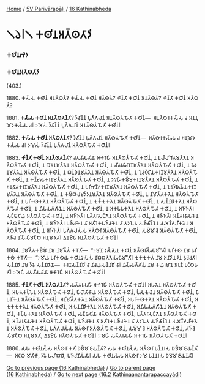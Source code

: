 
[Home](/) / [5V Parivārapāḷi](../../5V.md) / [16 Kathinabheda](../16.md)

# 𑁧𑁬𑁇𑁧 𑀓𑀣𑀺𑀦𑀅𑀢𑁆𑀣𑀢𑀸𑀤𑀺

### 𑀓𑀣𑀺𑀦𑀪𑁂𑀤

### 𑀓𑀣𑀺𑀦𑀅𑀢𑁆𑀣𑀢𑀸𑀤𑀺

(403.)

1880\. 𑀓𑀲𑁆𑀲 𑀓𑀣𑀺𑀦𑀁 𑀅𑀦𑀢𑁆𑀣𑀢𑀁? 𑀓𑀲𑁆𑀲 𑀓𑀣𑀺𑀦𑀁 𑀅𑀢𑁆𑀣𑀢𑀁? 𑀓𑀺𑀦𑁆𑀢𑀺 𑀓𑀣𑀺𑀦𑀁 𑀅𑀦𑀢𑁆𑀣𑀢𑀁? 𑀓𑀺𑀦𑁆𑀢𑀺 𑀓𑀣𑀺𑀦𑀁 𑀅𑀢𑁆𑀣𑀢𑀁?

1881\. **𑀓𑀲𑁆𑀲 𑀓𑀣𑀺𑀦𑀁 𑀅𑀦𑀢𑁆𑀣𑀢𑀦𑁆**𑀢𑀺? 𑀤𑁆𑀯𑀺𑀦𑁆𑀦𑀁 𑀧𑀼𑀕𑁆𑀕𑀮𑀸𑀦𑀁 𑀅𑀦𑀢𑁆𑀣𑀢𑀁 𑀳𑁄𑀢𑀺 𑀓𑀣𑀺𑀦𑀁—  𑀅𑀦𑀢𑁆𑀣𑀸𑀭𑀓𑀲𑁆𑀲 𑀘 𑀅𑀦𑀦𑀼𑀫𑁄𑀤𑀓𑀲𑁆𑀲 𑀘𑁇 𑀇𑀫𑁂𑀲𑀁 𑀤𑁆𑀯𑀺𑀦𑁆𑀦𑀁 𑀧𑀼𑀕𑁆𑀕𑀮𑀸𑀦𑀁 𑀅𑀦𑀢𑁆𑀣𑀢𑀁 𑀳𑁄𑀢𑀺 𑀓𑀣𑀺𑀦𑀁𑁇

1882\. **𑀓𑀲𑁆𑀲 𑀓𑀣𑀺𑀦𑀁 𑀅𑀢𑁆𑀣𑀢𑀦𑁆**𑀢𑀺? 𑀤𑁆𑀯𑀺𑀦𑁆𑀦𑀁 𑀧𑀼𑀕𑁆𑀕𑀮𑀸𑀦𑀁 𑀅𑀢𑁆𑀣𑀢𑀁 𑀳𑁄𑀢𑀺 𑀓𑀣𑀺𑀦𑀁—  𑀅𑀢𑁆𑀣𑀸𑀭𑀓𑀲𑁆𑀲 𑀘 𑀅𑀦𑀼𑀫𑁄𑀤𑀓𑀲𑁆𑀲 𑀘𑁇 𑀇𑀫𑁂𑀲𑀁 𑀤𑁆𑀯𑀺𑀦𑁆𑀦𑀁 𑀧𑀼𑀕𑁆𑀕𑀮𑀸𑀦𑀁 𑀅𑀢𑁆𑀣𑀢𑀁 𑀳𑁄𑀢𑀺 𑀓𑀣𑀺𑀦𑀁𑁇

1883\. **𑀓𑀺𑀦𑁆𑀢𑀺 𑀓𑀣𑀺𑀦𑀁 𑀅𑀦𑀢𑁆𑀣𑀢𑀦𑁆**𑀢𑀺? 𑀘𑀢𑀼𑀯𑀻𑀲𑀢𑀺𑀬𑀸 𑀆𑀓𑀸𑀭𑁂𑀳𑀺 𑀅𑀦𑀢𑁆𑀣𑀢𑀁 𑀳𑁄𑀢𑀺 𑀓𑀣𑀺𑀦𑀁, 𑀦 𑀉𑀮𑁆𑀮𑀺𑀔𑀺𑀢𑀫𑀢𑁆𑀢𑁂𑀦 𑀅𑀢𑁆𑀣𑀢𑀁 𑀳𑁄𑀢𑀺 𑀓𑀣𑀺𑀦𑀁, 𑀦 𑀥𑁄𑀯𑀦𑀫𑀢𑁆𑀢𑁂𑀦 𑀅𑀢𑁆𑀣𑀢𑀁 𑀳𑁄𑀢𑀺 𑀓𑀣𑀺𑀦𑀁, 𑀦 𑀘𑀻𑀯𑀭𑀯𑀺𑀘𑀸𑀭𑀡𑀫𑀢𑁆𑀢𑁂𑀦 𑀅𑀢𑁆𑀣𑀢𑀁 𑀳𑁄𑀢𑀺 𑀓𑀣𑀺𑀦𑀁, 𑀦 𑀙𑁂𑀤𑀦𑀫𑀢𑁆𑀢𑁂𑀦 𑀅𑀢𑁆𑀣𑀢𑀁 𑀳𑁄𑀢𑀺 𑀓𑀣𑀺𑀦𑀁, 𑀦 𑀩𑀦𑁆𑀥𑀦𑀫𑀢𑁆𑀢𑁂𑀦 𑀅𑀢𑁆𑀣𑀢𑀁 𑀳𑁄𑀢𑀺 𑀓𑀣𑀺𑀦𑀁, 𑀦 𑀑𑀯𑀝𑁆𑀝𑀺𑀬𑀓𑀭𑀡𑀫𑀢𑁆𑀢𑁂𑀦 𑀅𑀢𑁆𑀣𑀢𑀁 𑀳𑁄𑀢𑀺 𑀓𑀣𑀺𑀦𑀁, 𑀦 𑀓𑀡𑁆𑀟𑀼𑀲𑀓𑀭𑀡𑀫𑀢𑁆𑀢𑁂𑀦 𑀅𑀢𑁆𑀣𑀢𑀁 𑀳𑁄𑀢𑀺 𑀓𑀣𑀺𑀦𑀁, 𑀦 𑀤𑀍𑀳𑀻𑀓𑀫𑁆𑀫𑀓𑀭𑀡𑀫𑀢𑁆𑀢𑁂𑀦 𑀅𑀢𑁆𑀣𑀢𑀁 𑀳𑁄𑀢𑀺 𑀓𑀣𑀺𑀦𑀁, 𑀦 𑀅𑀦𑀼𑀯𑀸𑀢𑀓𑀭𑀡𑀫𑀢𑁆𑀢𑁂𑀦 𑀅𑀢𑁆𑀣𑀢𑀁 𑀳𑁄𑀢𑀺 𑀓𑀣𑀺𑀦𑀁, 𑀦 𑀧𑀭𑀺𑀪𑀡𑁆𑀟𑀓𑀭𑀡𑀫𑀢𑁆𑀢𑁂𑀦 𑀅𑀢𑁆𑀣𑀢𑀁 𑀳𑁄𑀢𑀺 𑀓𑀣𑀺𑀦𑀁, 𑀦 𑀑𑀯𑀤𑁆𑀥𑁂𑀬𑁆𑀬𑀓𑀭𑀡𑀫𑀢𑁆𑀢𑁂𑀦 𑀅𑀢𑁆𑀣𑀢𑀁 𑀳𑁄𑀢𑀺 𑀓𑀣𑀺𑀦𑀁, 𑀦 𑀓𑀫𑁆𑀩𑀮𑀫𑀤𑁆𑀤𑀦𑀫𑀢𑁆𑀢𑁂𑀦 𑀅𑀢𑁆𑀣𑀢𑀁 𑀳𑁄𑀢𑀺 𑀓𑀣𑀺𑀦𑀁, 𑀦 𑀦𑀺𑀫𑀺𑀢𑁆𑀢𑀓𑀢𑁂𑀦 𑀅𑀢𑁆𑀣𑀢𑀁 𑀳𑁄𑀢𑀺 𑀓𑀣𑀺𑀦𑀁, 𑀦 𑀧𑀭𑀺𑀓𑀣𑀸𑀓𑀢𑁂𑀦 𑀅𑀢𑁆𑀣𑀢𑀁 𑀳𑁄𑀢𑀺 𑀓𑀣𑀺𑀦𑀁, 𑀦 𑀓𑀼𑀓𑁆𑀓𑀼𑀓𑀢𑁂𑀦 𑀅𑀢𑁆𑀣𑀢𑀁 𑀳𑁄𑀢𑀺 𑀓𑀣𑀺𑀦𑀁, 𑀦 𑀲𑀦𑁆𑀦𑀺𑀥𑀺𑀓𑀢𑁂𑀦 𑀅𑀢𑁆𑀣𑀢𑀁 𑀳𑁄𑀢𑀺 𑀓𑀣𑀺𑀦𑀁, 𑀦 𑀦𑀺𑀲𑁆𑀲𑀕𑁆𑀕𑀺𑀬𑁂𑀦 𑀅𑀢𑁆𑀣𑀢𑀁 𑀳𑁄𑀢𑀺 𑀓𑀣𑀺𑀦𑀁, 𑀦 𑀅𑀓𑀧𑁆𑀧𑀓𑀢𑁂𑀦 𑀅𑀢𑁆𑀣𑀢𑀁 𑀳𑁄𑀢𑀺 𑀓𑀣𑀺𑀦𑀁, 𑀦 𑀅𑀜𑁆𑀜𑀢𑁆𑀭 𑀲𑀗𑁆𑀖𑀸𑀝𑀺𑀬𑀸 𑀅𑀢𑁆𑀣𑀢𑀁 𑀳𑁄𑀢𑀺 𑀓𑀣𑀺𑀦𑀁, 𑀦 𑀅𑀜𑁆𑀜𑀢𑁆𑀭 𑀉𑀢𑁆𑀢𑀭𑀸𑀲𑀗𑁆𑀕𑁂𑀦 𑀅𑀢𑁆𑀣𑀢𑀁 𑀳𑁄𑀢𑀺 𑀓𑀣𑀺𑀦𑀁, 𑀦 𑀅𑀜𑁆𑀜𑀢𑁆𑀭 𑀅𑀦𑁆𑀢𑀭𑀯𑀸𑀲𑀓𑁂𑀦 𑀅𑀢𑁆𑀣𑀢𑀁 𑀳𑁄𑀢𑀺 𑀓𑀣𑀺𑀦𑀁, 𑀦 𑀅𑀜𑁆𑀜𑀢𑁆𑀭 𑀧𑀜𑁆𑀘𑀓𑁂𑀦 𑀯𑀸 𑀅𑀢𑀺𑀭𑁂𑀓𑀧𑀜𑁆𑀘𑀓𑁂𑀦 𑀯𑀸 𑀢𑀤𑀳𑁂𑀯 𑀲𑀜𑁆𑀙𑀺𑀦𑁆𑀦𑁂𑀦 𑀲𑀫𑀡𑁆𑀟𑀮𑀻𑀓𑀢𑁂𑀦 𑀅𑀢𑁆𑀣𑀢𑀁 𑀳𑁄𑀢𑀺 𑀓𑀣𑀺𑀦𑀁, 𑀦 𑀅𑀜𑁆𑀜𑀢𑁆𑀭 𑀧𑀼𑀕𑁆𑀕𑀮𑀲𑁆𑀲 𑀅𑀢𑁆𑀣𑀸𑀭𑀸 𑀅𑀢𑁆𑀣𑀢𑀁 𑀳𑁄𑀢𑀺 𑀓𑀣𑀺𑀦𑀁, 𑀲𑀫𑁆𑀫𑀸 𑀘𑁂 𑀅𑀢𑁆𑀣𑀢𑀁 𑀳𑁄𑀢𑀺 𑀓𑀣𑀺𑀦𑀁, 𑀢𑀜𑁆𑀘𑁂 𑀦𑀺𑀲𑁆𑀲𑀻𑀫𑀝𑁆𑀞𑁄 𑀅𑀦𑀼𑀫𑁄𑀤𑀢𑀺𑁇 𑀏𑀯𑀫𑁆𑀧𑀺 𑀅𑀦𑀢𑁆𑀣𑀢𑀁 𑀳𑁄𑀢𑀺 𑀓𑀣𑀺𑀦𑀁𑁇

1884\. 𑀦𑀺𑀫𑀺𑀢𑁆𑀢𑀓𑀫𑁆𑀫𑀁 𑀦𑀸𑀫 𑀦𑀺𑀫𑀺𑀢𑁆𑀢𑀁 𑀓𑀭𑁄𑀢𑀺—  “𑀇𑀫𑀺𑀦𑀸 𑀤𑀼𑀲𑁆𑀲𑁂𑀦 𑀓𑀣𑀺𑀦𑀁 𑀅𑀢𑁆𑀣𑀭𑀺𑀲𑁆𑀲𑀸𑀫𑀻”𑀢𑀺𑁇 𑀧𑀭𑀺𑀓𑀣𑀸 𑀦𑀸𑀫 𑀧𑀭𑀺𑀓𑀣𑀁 𑀓𑀭𑁄𑀢𑀺—  “𑀇𑀫𑀸𑀬 𑀧𑀭𑀺𑀓𑀣𑀸𑀬 𑀓𑀣𑀺𑀦𑀤𑀼𑀲𑁆𑀲𑀁 𑀦𑀺𑀩𑁆𑀩𑀢𑁆𑀢𑁂𑀲𑁆𑀲𑀸𑀫𑀻”𑀢𑀺𑁇 𑀓𑀼𑀓𑁆𑀓𑀼𑀓𑀢𑀁 𑀦𑀸𑀫 𑀅𑀦𑀸𑀤𑀺𑀬𑀤𑀸𑀦𑀁 𑀯𑀼𑀘𑁆𑀘𑀢𑀺𑁇 𑀲𑀦𑁆𑀦𑀺𑀥𑀺 𑀦𑀸𑀫 𑀤𑁆𑀯𑁂 𑀲𑀦𑁆𑀦𑀺𑀥𑀺𑀬𑁄—  𑀓𑀭𑀡𑀲𑀦𑁆𑀦𑀺𑀥𑀺 𑀯𑀸 𑀦𑀺𑀘𑀬𑀲𑀦𑁆𑀦𑀺𑀥𑀺 𑀯𑀸𑁇 𑀦𑀺𑀲𑁆𑀲𑀕𑁆𑀕𑀺𑀬𑀁 𑀦𑀸𑀫 𑀓𑀬𑀺𑀭𑀫𑀸𑀦𑁂 𑀅𑀭𑀼𑀡𑀁 𑀉𑀝𑁆𑀞𑀳𑀢𑀺𑁇 𑀇𑀫𑁂𑀳𑀺 𑀘𑀢𑀼𑀯𑀻𑀲𑀢𑀺𑀬𑀸 𑀆𑀓𑀸𑀭𑁂𑀳𑀺 𑀅𑀦𑀢𑁆𑀣𑀢𑀁 𑀳𑁄𑀢𑀺 𑀓𑀣𑀺𑀦𑀁𑁇

1885\. **𑀓𑀺𑀦𑁆𑀢𑀺 𑀓𑀣𑀺𑀦𑀁 𑀅𑀢𑁆𑀣𑀢𑀦𑁆**𑀢𑀺? 𑀲𑀢𑁆𑀢𑀭𑀲𑀳𑀺 𑀆𑀓𑀸𑀭𑁂𑀳𑀺 𑀅𑀢𑁆𑀣𑀢𑀁 𑀳𑁄𑀢𑀺 𑀓𑀣𑀺𑀦𑀁𑁇 𑀅𑀳𑀢𑁂𑀦 𑀅𑀢𑁆𑀣𑀢𑀁 𑀳𑁄𑀢𑀺 𑀓𑀣𑀺𑀦𑀁, 𑀅𑀳𑀢𑀓𑀧𑁆𑀧𑁂𑀦 𑀅𑀢𑁆𑀣𑀢𑀁 𑀳𑁄𑀢𑀺 𑀓𑀣𑀺𑀦𑀁, 𑀧𑀺𑀮𑁄𑀢𑀺𑀓𑀸𑀬 𑀅𑀢𑁆𑀣𑀢𑀁 𑀳𑁄𑀢𑀺 𑀓𑀣𑀺𑀦𑀁, 𑀧𑀁𑀲𑀼𑀓𑀽𑀮𑁂𑀦 𑀅𑀢𑁆𑀣𑀢𑀁 𑀳𑁄𑀢𑀺 𑀓𑀣𑀺𑀦𑀁, 𑀧𑀸𑀧𑀡𑀺𑀓𑁂𑀦 𑀅𑀢𑁆𑀣𑀢𑀁 𑀳𑁄𑀢𑀺 𑀓𑀣𑀺𑀦𑀁, 𑀅𑀦𑀺𑀫𑀺𑀢𑁆𑀢𑀓𑀢𑁂𑀦 𑀅𑀢𑁆𑀣𑀢𑀁 𑀳𑁄𑀢𑀺 𑀓𑀣𑀺𑀦𑀁, 𑀅𑀧𑀭𑀺𑀓𑀣𑀸𑀓𑀢𑁂𑀦 𑀅𑀢𑁆𑀣𑀢𑀁 𑀳𑁄𑀢𑀺 𑀓𑀣𑀺𑀦𑀁, 𑀅𑀓𑀼𑀓𑁆𑀓𑀼𑀓𑀢𑁂𑀦 𑀅𑀢𑁆𑀣𑀢𑀁 𑀳𑁄𑀢𑀺 𑀓𑀣𑀺𑀦𑀁, 𑀅𑀲𑀦𑁆𑀦𑀺𑀥𑀺𑀓𑀢𑁂𑀦 𑀅𑀢𑁆𑀣𑀢𑀁 𑀳𑁄𑀢𑀺 𑀓𑀣𑀺𑀦𑀁, 𑀅𑀦𑀺𑀲𑁆𑀲𑀕𑁆𑀕𑀺𑀬𑁂𑀦 𑀅𑀢𑁆𑀣𑀢𑀁 𑀳𑁄𑀢𑀺 𑀓𑀣𑀺𑀦𑀁, 𑀓𑀧𑁆𑀧𑀓𑀢𑁂𑀦 𑀅𑀢𑁆𑀣𑀢𑀁 𑀳𑁄𑀢𑀺 𑀓𑀣𑀺𑀦𑀁, 𑀲𑀗𑁆𑀖𑀸𑀝𑀺𑀬𑀸 𑀅𑀢𑁆𑀣𑀢𑀁 𑀳𑁄𑀢𑀺 𑀓𑀣𑀺𑀦𑀁, 𑀉𑀢𑁆𑀢𑀭𑀸𑀲𑀗𑁆𑀕𑁂𑀦 𑀅𑀢𑁆𑀣𑀢𑀁 𑀳𑁄𑀢𑀺 𑀓𑀣𑀺𑀦𑀁, 𑀅𑀦𑁆𑀢𑀭𑀯𑀸𑀲𑀓𑁂𑀦 𑀅𑀢𑁆𑀣𑀢𑀁 𑀳𑁄𑀢𑀺 𑀓𑀣𑀺𑀦𑀁, 𑀧𑀜𑁆𑀘𑀓𑁂𑀦 𑀯𑀸 𑀅𑀢𑀺𑀭𑁂𑀓𑀧𑀜𑁆𑀘𑀓𑁂𑀦 𑀯𑀸 𑀢𑀤𑀳𑁂𑀯 𑀲𑀜𑁆𑀙𑀺𑀦𑁆𑀦𑁂𑀦 𑀲𑀫𑀡𑁆𑀟𑀮𑀻𑀓𑀢𑁂𑀦 𑀅𑀢𑁆𑀣𑀢𑀁 𑀳𑁄𑀢𑀺 𑀓𑀣𑀺𑀦𑀁, 𑀧𑀼𑀕𑁆𑀕𑀮𑀲𑁆𑀲 𑀅𑀢𑁆𑀣𑀸𑀭𑀸 𑀅𑀢𑁆𑀣𑀢𑀁 𑀳𑁄𑀢𑀺 𑀓𑀣𑀺𑀦𑀁, 𑀲𑀫𑁆𑀫𑀸 𑀘𑁂 𑀅𑀢𑁆𑀣𑀢𑀁 𑀳𑁄𑀢𑀺 𑀓𑀣𑀺𑀦𑀁, 𑀢𑀜𑁆𑀘𑁂 𑀲𑀻𑀫𑀝𑁆𑀞𑁄 𑀅𑀦𑀼𑀫𑁄𑀤𑀢𑀺, 𑀏𑀯𑀫𑁆𑀧𑀺 𑀅𑀢𑁆𑀣𑀢𑀁 𑀳𑁄𑀢𑀺 𑀓𑀣𑀺𑀦𑀁𑁇 𑀇𑀫𑁂𑀳𑀺 𑀲𑀢𑁆𑀢𑀭𑀲𑀳𑀺 𑀆𑀓𑀸𑀭𑁂𑀳𑀺 𑀅𑀢𑁆𑀣𑀢𑀁 𑀳𑁄𑀢𑀺 𑀓𑀣𑀺𑀦𑀁𑁇

1886\. 𑀲𑀳 𑀓𑀣𑀺𑀦𑀲𑁆𑀲 𑀅𑀢𑁆𑀣𑀸𑀭𑀸 𑀓𑀢𑀺 𑀥𑀫𑁆𑀫𑀸 𑀚𑀸𑀬𑀦𑁆𑀢𑀺? 𑀲𑀳 𑀓𑀣𑀺𑀦𑀲𑁆𑀲 𑀅𑀢𑁆𑀣𑀸𑀭𑀸 𑀧𑀦𑁆𑀦𑀭𑀲 𑀥𑀫𑁆𑀫𑀸 𑀚𑀸𑀬𑀦𑁆𑀢𑀺—  𑀅𑀝𑁆𑀞 𑀫𑀸𑀢𑀺𑀓𑀸, 𑀤𑁆𑀯𑁂 𑀧𑀮𑀺𑀩𑁄𑀥𑀸, 𑀧𑀜𑁆𑀘𑀸𑀦𑀺𑀲𑀁𑀲𑀸𑁇 𑀲𑀳 𑀓𑀣𑀺𑀦𑀲𑁆𑀲 𑀅𑀢𑁆𑀣𑀸𑀭𑀸 𑀇𑀫𑁂 𑀧𑀦𑁆𑀦𑀭𑀲 𑀥𑀫𑁆𑀫𑀸 𑀚𑀸𑀬𑀦𑁆𑀢𑀺𑁇

[Go to previous page (16 Kathinabheda)](../16.md) / [Go to parent page (16 Kathinabheda)](../16.md) / [Go to next page (16.2 Kathinaanantarapaccayādi)](16.2.md)


